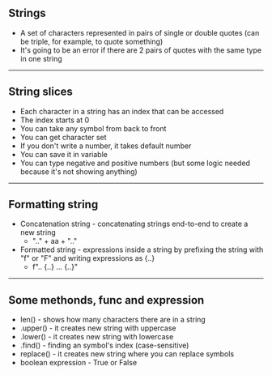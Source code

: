 Strings
-------
- А set of characters represented in pairs of single or double quotes (can be triple, for example, to quote something)
- It's going to be an error if there are 2 pairs of quotes with the same type in one string
-------------------------


String slices
-------------
- Each character in a string has an index that can be accessed
- The index starts at 0
- You can take any symbol from back to front
- You can get character set
- If you don't write a number, it takes default number
- You can save it in variable
- You can type negative and positive numbers (but some logic needed because it's not showing anything)
-------------------------



Formatting string
-----------------
- Concatenation string - concatenating strings end-to-end to create a new string 
    - ".." + aa + ".."
- Formatted string - expressions inside a string by prefixing the string with "f" or "F" and writing expressions as {..}
    -  f".. {..} ... {..}"
-------------------------


Some methonds, func and expression
----------------------------------
- len() - shows how many characters there are in a string
- .upper() - it creates new string with uppercase
- .lower() - it creates new string with lowercase
- .find() - finding an symbol's index (case-sensitive)
- replace() - it creates new string where you can replace symbols
- boolean expression - True or False
